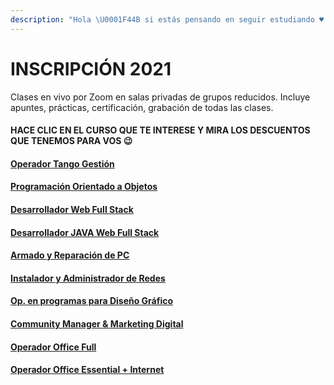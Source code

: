 ```yaml
---
description: "Hola \U0001F44B si estás pensando en seguir estudiando ♥ , tenemos una promo. No te quedes afuera. Vacantes limitadas \U0001F605"
---
```


# INSCRIPCIÓN 2021

Clases en vivo por Zoom en salas privadas de grupos reducidos. Incluye apuntes, prácticas, certificación, grabación de todas las clases.

#### HACE CLIC EN EL CURSO QUE TE INTERESE Y MIRA LOS DESCUENTOS QUE TENEMOS PARA VOS 😉

#### [Operador Tango Gestión](cursos/untitled-1.md)

#### [Programación Orientado a Objetos](cursos/prog.-orientada-a-objetos.md)

#### [Desarrollador Web Full Stack](cursos/untitled-2.md)

#### [Desarrollador JAVA Web Full Stack](cursos/des.-java-web-full-stack.md)

#### [Armado y Reparación de PC](cursos/armado-y-rep.-de-pc.md)

#### [Instalador y Administrador de Redes](cursos/instalador-y-admin.-de-redes.md)

#### [Op. en programas para Diseño Gráfico](cursos/op.-en-programas-para-diseno-grafico.md)

#### [Community Manager & Marketing Digital](cursos/community-magaer-and-marketing-digital.md)

#### [Operador Office Full](cursos/op.-office-full.md)

#### [Operador Office Essential + Internet](cursos/op.-office-essential-+-internet.md)


